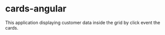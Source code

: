 # cards-angular
This application displaying customer data inside the grid by click event the cards.

